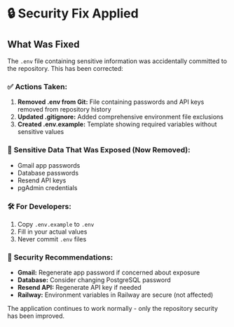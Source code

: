 # 🔒 Security Fix Applied

## What Was Fixed

The `.env` file containing sensitive information was accidentally committed to the repository. This has been corrected:

### ✅ **Actions Taken:**

1. **Removed .env from Git:** File containing passwords and API keys removed from repository history
2. **Updated .gitignore:** Added comprehensive environment file exclusions
3. **Created .env.example:** Template showing required variables without sensitive values

### 🔐 **Sensitive Data That Was Exposed (Now Removed):**

- Gmail app passwords
- Database passwords  
- Resend API keys
- pgAdmin credentials

### 🛠️ **For Developers:**

1. Copy `.env.example` to `.env`
2. Fill in your actual values
3. Never commit `.env` files

### 🚨 **Security Recommendations:**

- **Gmail:** Regenerate app password if concerned about exposure
- **Database:** Consider changing PostgreSQL password
- **Resend API:** Regenerate API key if needed
- **Railway:** Environment variables in Railway are secure (not affected)

The application continues to work normally - only the repository security has been improved.